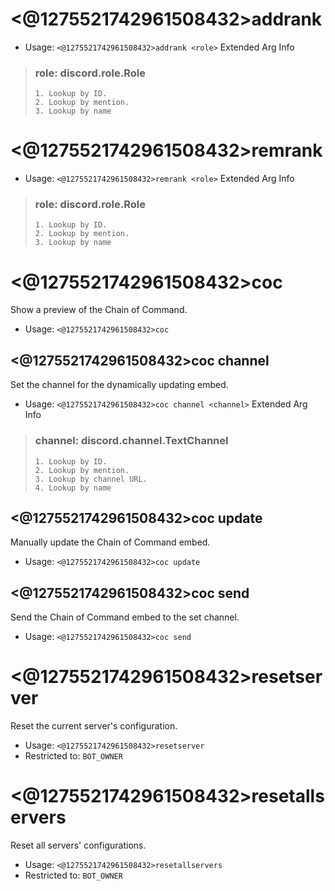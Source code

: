 # <@1275521742961508432>addrank

 - Usage: `<@1275521742961508432>addrank <role>`
Extended Arg Info
> ### role: discord.role.Role
> 
> 
>     1. Lookup by ID.
>     2. Lookup by mention.
>     3. Lookup by name
> 
>     
# <@1275521742961508432>remrank

 - Usage: `<@1275521742961508432>remrank <role>`
Extended Arg Info
> ### role: discord.role.Role
> 
> 
>     1. Lookup by ID.
>     2. Lookup by mention.
>     3. Lookup by name
> 
>     
# <@1275521742961508432>coc
Show a preview of the Chain of Command.<br/>
 - Usage: `<@1275521742961508432>coc`
## <@1275521742961508432>coc channel
Set the channel for the dynamically updating embed.<br/>
 - Usage: `<@1275521742961508432>coc channel <channel>`
Extended Arg Info
> ### channel: discord.channel.TextChannel
> 
> 
>     1. Lookup by ID.
>     2. Lookup by mention.
>     3. Lookup by channel URL.
>     4. Lookup by name
> 
>     
## <@1275521742961508432>coc update
Manually update the Chain of Command embed.<br/>
 - Usage: `<@1275521742961508432>coc update`
## <@1275521742961508432>coc send
Send the Chain of Command embed to the set channel.<br/>
 - Usage: `<@1275521742961508432>coc send`
# <@1275521742961508432>resetserver
Reset the current server's configuration.<br/>
 - Usage: `<@1275521742961508432>resetserver`
 - Restricted to: `BOT_OWNER`
# <@1275521742961508432>resetallservers
Reset all servers' configurations.<br/>
 - Usage: `<@1275521742961508432>resetallservers`
 - Restricted to: `BOT_OWNER`
